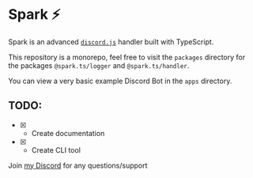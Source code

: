 # Spark ⚡️

Spark is an advanced [`discord.js`](https://discord.js.org/) handler built with TypeScript.

This repository is a monorepo, feel free to visit the `packages` directory for the packages `@spark.ts/logger` and `@spark.ts/handler`.

You can view a very basic example Discord Bot in the `apps` directory.

## TODO: 

- [x] - Create documentation
- [x] - Create CLI tool

Join [my Discord](https://discord.gg/jNwHBwYJZH) for any questions/support
